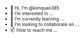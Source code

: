 - 👋 Hi, I’m @kimquan385
- 👀 I’m interested in ...
- 🌱 I’m currently learning ...
- 💞️ I’m looking to collaborate on ...
- 📫 How to reach me ...

<!---
kimquan385/kimquan385 is a ✨ special ✨ repository because its `README.md` (this file) appears on your GitHub profile.
You can click the Preview link to take a look at your changes
